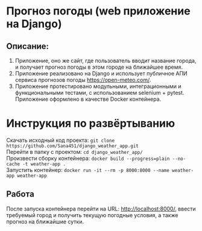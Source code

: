 # Прогноз погоды (web приложение на Django)

## Описание:

1. Приложение, оно же сайт, где пользователь вводит название города, 
и получает прогноз погоды в этом городе на ближайшее время.
2. Приложение реализовано на Django и использует публичное АПИ сервиса прогнозов
погоды https://open-meteo.com/.
3. Приложение протестировано модульными, интеграционными и функциональными тестами, 
с использованием selenium + pytest.
Приложение оформлено в качестве Docker контейнера.


# Инструкция по развёртыванию
Скачать исходный код проекта: `git clone https://github.com/Sana451/django_weather_app.git`    
Перейти в папку с проектом: `cd django_weather_app/`    
Произвести сборку контейнера: `docker build --progress=plain --no-cache -t weather-app .`    
Запустить контейнер: `docker run -it --rm -p 8000:8000 --name weather-app weather-app`    

## Работа
После запуска контейнера перейти на URL: [http://localhost:8000/](http://localhost:8000/),
ввести требуемый город и получить текущую погодные условия, а также прогноз на ближайшие сутки.
